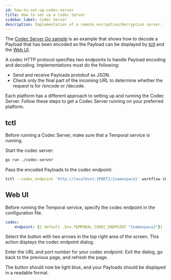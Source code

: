 ```yaml
---
id: how-to-set-up-codec-server
title: How to set up a Codec Server
sidebar_label: Codec Server
description: Implementation of a remote encryption/decryption server.
---
```


The [Codec Server Go sample](https://github.com/temporalio/samples-go/tree/main/codec-server) is an example that shows how to decode a Payload that has been encoded so the Payload can be displayed by [tctl](/tctl) and the [Web UI](/web-ui/how-to-use-a-list-filter-in-the-temporal-web-ui).

A codec HTTP protocol specifies two endpoints to handle Payload encoding and decoding.
Implementations must do the following:

- Send and receive Payloads protobuf as JSON.
- Check only the final part of the incoming URL to determine whether the request is for /encode or /decode.

Each platform has a different approach to setting up and running the Codec Server.
Follow these steps to get a Codec Server running on your preferred platform.

## tctl

Before running a Codec Server, make sure that a Temporal service is running.

Start the codec server:

```bash
go run ./codec-server
```

Pass the encoded Payloads to the codec endpoint:

```bash
tctl --codec_endpoint 'http://localhost:{PORT}/{namespace}' workflow show --wid codecserver_workflowID
```

## Web UI

Before running the Temporal service, specify the codec endpoint in the configuration file.

```yaml
codec:
    endpoint: {{ default .Env.TEMPORAL_CODEC_ENDPOINT "{namespace}"}}
```

Select the button with two arrows in the top right area of the screen.
This action displays the codec endpoint dialog.

Enter the URL and port number for your codec endpoint.
Exit the dialog, go back to the previous page, and refresh the page.

The button should now be light blue, and your Payloads should be displayed in a readable format.
